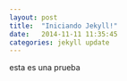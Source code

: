 ```yaml
---
layout: post
title:  "Iniciando Jekyll!"
date:   2014-11-11 11:35:45
categories: jekyll update
---
```

esta es una prueba

